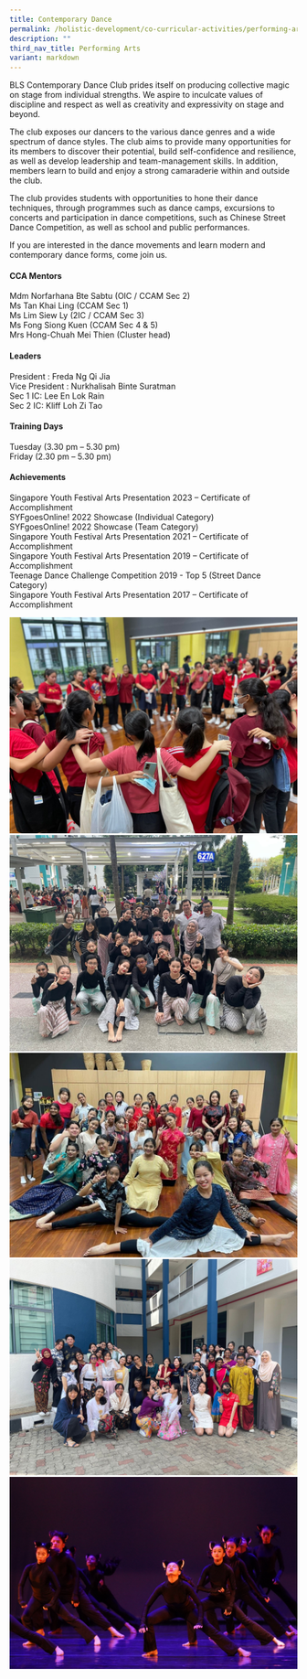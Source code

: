 ```yaml
---
title: Contemporary Dance
permalink: /holistic-development/co-curricular-activities/performing-arts/contemporary-dance/
description: ""
third_nav_title: Performing Arts
variant: markdown
---
```

BLS Contemporary Dance Club prides itself on producing collective magic on stage from individual strengths. We aspire to inculcate values of discipline and respect as well as creativity and expressivity on stage and beyond.

The club exposes our dancers to the various dance genres and a wide spectrum of dance styles. The club aims to provide many opportunities for its members to discover their potential, build self-confidence and resilience, as well as develop leadership and team-management skills. In addition, members learn to build and enjoy a strong camaraderie within and outside the club.

The club provides students with opportunities to hone their dance techniques, through programmes such as dance camps, excursions to concerts and participation in dance competitions, such as Chinese Street Dance Competition, as well as school and public performances.

If you are interested in the dance movements and learn modern and contemporary dance forms, come join us.


#### CCA Mentors
Mdm Norfarhana Bte Sabtu (OIC / CCAM Sec 2)<br>
Ms Tan Khai Ling (CCAM Sec 1)<br>
Ms Lim Siew Ly (2IC / CCAM Sec 3)<br>
Ms Fong Siong Kuen (CCAM Sec 4 &amp; 5)<br>
Mrs Hong-Chuah Mei Thien (Cluster head)


#### Leaders
President : Freda Ng Qi Jia<br>
Vice President : Nurkhalisah Binte Suratman<br>
Sec 1 IC: Lee En Lok Rain<br>
Sec 2 IC: Kliff Loh Zi Tao


#### Training Days
Tuesday (3.30 pm – 5.30 pm)<br>
Friday (2.30 pm – 5.30 pm)


#### Achievements
Singapore Youth Festival Arts Presentation 2023 – Certificate of Accomplishment<br>
SYFgoesOnline! 2022 Showcase (Individual Category)<br>
SYFgoesOnline! 2022 Showcase (Team Category)<br>
Singapore Youth Festival Arts Presentation 2021 – Certificate of Accomplishment<br>
Singapore Youth Festival Arts Presentation 2019 – Certificate of Accomplishment<br>
Teenage Dance Challenge Competition 2019 - Top 5 (Street Dance Category)<br>
Singapore Youth Festival Arts Presentation 2017 – Certificate of Accomplishment

![](/images/CD1.jpeg)
![](/images/CD2.jpeg)
![](/images/CD3.jpeg)
![](/images/CD4.jpeg)
![](/images/CD5.jpg)


